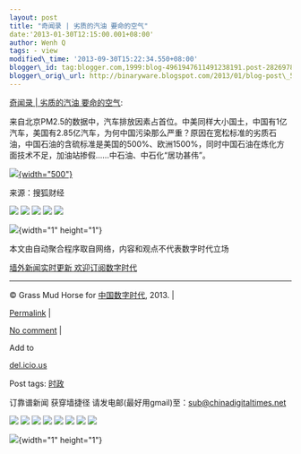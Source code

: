 ```yaml
--- 
layout: post 
title: "奇闻录 | 劣质的汽油 要命的空气" 
date:'2013-01-30T12:15:00.001+08:00' 
author: Wenh Q
tags: - view
modified\_time: '2013-09-30T15:22:34.550+08:00' 
blogger\_id: tag:blogger.com,1999:blog-4961947611491238191.post-2826978868817215749
blogger\_orig\_url: http://binaryware.blogspot.com/2013/01/blog-post\_5027.html
--- 
```

[奇闻录
| 劣质的汽油
要命的空气](http://feedproxy.google.com/~r/chinagfwblog/~3/aN738VZNYq4/):



来自北京PM2.5的数据中，汽车排放因素占首位。中美同样大小国土，中国有1亿汽车，美国有2.85亿汽车，为何中国污染那么严重？原因在宽松标准的劣质石油，中国石油的含硫标准是美国的500%、欧洲1500%，同时中国石油在炼化方面技术不足，加油站掺假……中石油、中石化“居功甚伟”。

[![](http://qiwen.lu/wp-content/uploads/360b466e168c_1.jpg){width="500"}](http://qiwen.lu/10429.html/360b466e168c_1)

来源：搜狐财经

<div>

[![](http://feeds.feedburner.com/~ff/qi-wen-lu?d=yIl2AUoC8zA)](http://feeds.feedburner.com/~ff/qi-wen-lu?a=5p-Iq3kZDVg:2vGCpSLI9GA:yIl2AUoC8zA)
[![](http://feeds.feedburner.com/~ff/qi-wen-lu?d=7Q72WNTAKBA)](http://feeds.feedburner.com/~ff/qi-wen-lu?a=5p-Iq3kZDVg:2vGCpSLI9GA:7Q72WNTAKBA)
[![](http://feeds.feedburner.com/~ff/qi-wen-lu?i=5p-Iq3kZDVg:2vGCpSLI9GA:F7zBnMyn0Lo)](http://feeds.feedburner.com/~ff/qi-wen-lu?a=5p-Iq3kZDVg:2vGCpSLI9GA:F7zBnMyn0Lo)
[![](http://feeds.feedburner.com/~ff/qi-wen-lu?i=5p-Iq3kZDVg:2vGCpSLI9GA:V_sGLiPBpWU)](http://feeds.feedburner.com/~ff/qi-wen-lu?a=5p-Iq3kZDVg:2vGCpSLI9GA:V_sGLiPBpWU)
[![](http://feeds.feedburner.com/~ff/qi-wen-lu?d=qj6IDK7rITs)](http://feeds.feedburner.com/~ff/qi-wen-lu?a=5p-Iq3kZDVg:2vGCpSLI9GA:qj6IDK7rITs)

</div>

![](http://feeds.feedburner.com/~r/qi-wen-lu/~4/5p-Iq3kZDVg){width="1"
height="1"}

本文由自动聚合程序取自网络，内容和观点不代表数字时代立场



[墙外新闻实时更新 欢迎订阅数字时代](http://eepurl.com/mstlf)


















------------------------------------------------------------------------

© Grass Mud Horse for [中国数字时代](https://meilizhongguo.biz/chinese),
2013. |

[Permalink](https://meilizhongguo.biz/chinese/2013/01/%e5%a5%87%e9%97%bb%e5%bd%95-%e5%8a%a3%e8%b4%a8%e7%9a%84%e6%b1%bd%e6%b2%b9-%e8%a6%81%e5%91%bd%e7%9a%84%e7%a9%ba%e6%b0%94/)
|

[No
comment](https://meilizhongguo.biz/chinese/2013/01/%e5%a5%87%e9%97%bb%e5%bd%95-%e5%8a%a3%e8%b4%a8%e7%9a%84%e6%b1%bd%e6%b2%b9-%e8%a6%81%e5%91%bd%e7%9a%84%e7%a9%ba%e6%b0%94/#comments)
|

Add to

[del.icio.us](http://del.icio.us/post?url=https://meilizhongguo.biz/chinese/2013/01/%e5%a5%87%e9%97%bb%e5%bd%95-%e5%8a%a3%e8%b4%a8%e7%9a%84%e6%b1%bd%e6%b2%b9-%e8%a6%81%e5%91%bd%e7%9a%84%e7%a9%ba%e6%b0%94/&title=%E5%A5%87%E9%97%BB%E5%BD%95%20%7C%20%E5%8A%A3%E8%B4%A8%E7%9A%84%E6%B1%BD%E6%B2%B9%20%E8%A6%81%E5%91%BD%E7%9A%84%E7%A9%BA%E6%B0%94)





Post tags:
[时政](https://meilizhongguo.biz/chinese/tag/%e6%97%b6%e6%94%bf/?category=10466)



订靠谱新闻 获穿墙捷径
请发电邮(最好用gmail)至：sub@chinadigitaltimes.net







<div>

[![](http://feeds.feedburner.com/~ff/chinagfwblog?d=yIl2AUoC8zA)](http://feeds.feedburner.com/~ff/chinagfwblog?a=aN738VZNYq4:x6POkPqUVsg:yIl2AUoC8zA)
[![](http://feeds.feedburner.com/~ff/chinagfwblog?i=aN738VZNYq4:x6POkPqUVsg:-BTjWOF_DHI)](http://feeds.feedburner.com/~ff/chinagfwblog?a=aN738VZNYq4:x6POkPqUVsg:-BTjWOF_DHI)
[![](http://feeds.feedburner.com/~ff/chinagfwblog?i=aN738VZNYq4:x6POkPqUVsg:F7zBnMyn0Lo)](http://feeds.feedburner.com/~ff/chinagfwblog?a=aN738VZNYq4:x6POkPqUVsg:F7zBnMyn0Lo)
[![](http://feeds.feedburner.com/~ff/chinagfwblog?i=aN738VZNYq4:x6POkPqUVsg:V_sGLiPBpWU)](http://feeds.feedburner.com/~ff/chinagfwblog?a=aN738VZNYq4:x6POkPqUVsg:V_sGLiPBpWU)
[![](http://feeds.feedburner.com/~ff/chinagfwblog?d=qj6IDK7rITs)](http://feeds.feedburner.com/~ff/chinagfwblog?a=aN738VZNYq4:x6POkPqUVsg:qj6IDK7rITs)
[![](http://feeds.feedburner.com/~ff/chinagfwblog?d=l6gmwiTKsz0)](http://feeds.feedburner.com/~ff/chinagfwblog?a=aN738VZNYq4:x6POkPqUVsg:l6gmwiTKsz0)
[![](http://feeds.feedburner.com/~ff/chinagfwblog?i=aN738VZNYq4:x6POkPqUVsg:gIN9vFwOqvQ)](http://feeds.feedburner.com/~ff/chinagfwblog?a=aN738VZNYq4:x6POkPqUVsg:gIN9vFwOqvQ)
[![](http://feeds.feedburner.com/~ff/chinagfwblog?d=TzevzKxY174)](http://feeds.feedburner.com/~ff/chinagfwblog?a=aN738VZNYq4:x6POkPqUVsg:TzevzKxY174)

</div>

![](http://feeds.feedburner.com/~r/chinagfwblog/~4/aN738VZNYq4){width="1"
height="1"}
